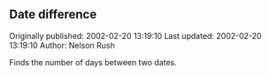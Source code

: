 ## Date difference

Originally published: 2002-02-20 13:19:10
Last updated: 2002-02-20 13:19:10
Author: Nelson Rush

Finds the number of days between two dates.